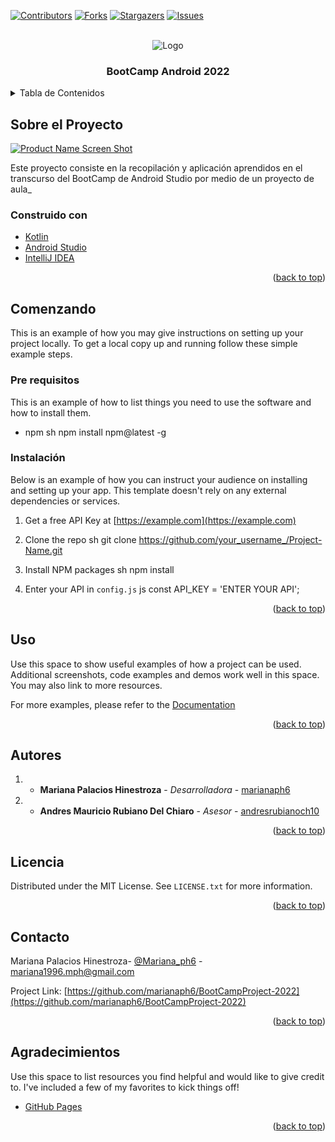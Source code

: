 [![Contributors][contributors-shield]][contributors-url]
[![Forks][forks-shield]][forks-url]
[![Stargazers][stars-shield]][stars-url]
[![Issues][issues-shield]][issues-url]
<!--[![MIT License][license-shield]][license-url]-->

<!-- LOGO PROYECTO -->
<br />
<div align="center">
  <a >
    <img src="https://user-images.githubusercontent.com/82735874/165844303-16bebac9-981b-4a8c-835d-b221bf65dc3d.png" alt="Logo" >
  </a>

<h3 align="center">BootCamp Android 2022</h3>


</div>



<!-- TABLA DE CONTENIDOS -->
<details>
  <summary>Tabla de Contenidos</summary>
  <ol>
    <li><a href="#about-the-project">Sobre el proyecto</a></li>
    <li>
      <a href="#getting-started">Comenzando</a>
      <ul>
        <li><a href="#prerequisites">Pre requisitos</a></li>
        <li><a href="#installation">Instalación</a></li>
      </ul>
    </li>
    <li><a href="#usage">Uso</a></li>
    <li><a href="#contributing">Autores</a></li>
    <li><a href="#license">Licencia</a></li>
    <li><a href="#contact">Contacto</a></li>
    <li><a href="#acknowledgments">Agradecimientos</a></li>
  </ol>
</details>



<!-- ABOUT THE PROJECT -->
## Sobre el Proyecto

[![Product Name Screen Shot][product-screenshot]](https://example.com)

Este proyecto consiste en la recopilación y aplicación aprendidos en el transcurso del BootCamp de Android Studio por medio de un proyecto de aula_

<!-- Here's why:
* Your time should be focused on creating something amazing. A project that solves a problem and helps others
* You shouldn't be doing the same tasks over and over like creating a README from scratch
* You should implement DRY principles to the rest of your life :smile:

Of course, no one template will serve all projects since your needs may be different. So I'll be adding more in the near future. You may also suggest changes by forking this repo and creating a pull request or opening an issue. Thanks to all the people have contributed to expanding this template!

Use the `BLANK_README.md` to get started.

<p align="right">(<a href="#top">back to top</a>)</p>
--->

### Construido con

<!--This section should list any major frameworks/libraries used to bootstrap your project. Leave any add-ons/plugins for the acknowledgements section. Here are a few examples.
-->
* [Kotlin](https://kotlinlang.org/)
* [Android Studio](https://developer.android.com/)
* [IntelliJ IDEA](https://www.jetbrains.com/es-es/idea/)

<p align="right">(<a href="#top">back to top</a>)</p>

<!-- COMENZANDO-->
## Comenzando

This is an example of how you may give instructions on setting up your project locally.
To get a local copy up and running follow these simple example steps.

### Pre requisitos

This is an example of how to list things you need to use the software and how to install them.
* npm
  sh
  npm install npm@latest -g


### Instalación

Below is an example of how you can instruct your audience on installing and setting up your app. This template doesn't rely on any external dependencies or services.

1. Get a free API Key at [https://example.com](https://example.com)
2. Clone the repo
   sh
   git clone https://github.com/your_username_/Project-Name.git

3. Install NPM packages
   sh
   npm install

4. Enter your API in `config.js`
   js
   const API_KEY = 'ENTER YOUR API';


<p align="right">(<a href="#top">back to top</a>)</p>



<!-- USAGE EXAMPLES -->
## Uso

Use this space to show useful examples of how a project can be used. Additional screenshots, code examples and demos work well in this space. You may also link to more resources.

For more examples, please refer to the [Documentation](https://example.com)

<p align="right">(<a href="#top">back to top</a>)</p>


<!-- CONTRIBUTING -->
## Autores


1. * **Mariana Palacios Hinestroza** - *Desarrolladora* - [marianaph6](https://github.com/marianaph6)
2. * **Andres Mauricio Rubiano Del Chiaro** - *Asesor* - [andresrubianoch10](https://github.com/andresrubianoch10)

<p align="right">(<a href="#top">back to top</a>)</p>



<!-- LICENSE -->
## Licencia

Distributed under the MIT License. See `LICENSE.txt` for more information.

<p align="right">(<a href="#top">back to top</a>)</p>



<!-- CONTACT -->
## Contacto

Mariana Palacios Hinestroza- [@Mariana_ph6](https://twitter.com/Mariana_ph6) - mariana1996.mph@gmail.com

Project Link: [https://github.com/marianaph6/BootCampProject-2022](https://github.com/marianaph6/BootCampProject-2022)

<p align="right">(<a href="#top">back to top</a>)</p>



<!-- ACKNOWLEDGMENTS -->
## Agradecimientos

Use this space to list resources you find helpful and would like to give credit to. I've included a few of my favorites to kick things off!

* [GitHub Pages](https://pages.github.com)

<p align="right">(<a href="#top">back to top</a>)</p>



<!-- MARKDOWN LINKS & IMAGES -->
<!-- https://www.markdownguide.org/basic-syntax/#reference-style-links -->
[contributors-shield]: https://img.shields.io/github/contributors/othneildrew/Best-README-Template.svg?style=for-the-badge
[contributors-url]: https://github.com/marianaph6/BootCampProject-2022/graphs/contributors
[forks-shield]: https://img.shields.io/github/forks/othneildrew/Best-README-Template.svg?style=for-the-badge
[forks-url]: https://github.com/marianaph6/BootCampProject-2022/network/members
[stars-shield]: https://img.shields.io/github/stars/othneildrew/Best-README-Template.svg?style=for-the-badge
[stars-url]: https://github.com/marianaph6/BootCampProject-2022/stargazers
[issues-shield]: https://img.shields.io/github/issues/othneildrew/Best-README-Template.svg?style=for-the-badge
[issues-url]: https://github.com/marianaph6/BootCampProject-2022/issues
[license-shield]: https://img.shields.io/github/license/othneildrew/Best-README-Template.svg?style=for-the-badge
[license-url]: https://github.com/othneildrew/Best-README-Template/blob/master/LICENSE.txt
[linkedin-shield]: https://img.shields.io/badge/-LinkedIn-black.svg?style=for-the-badge&logo=linkedin&colorB=555
[linkedin-url]: https://linkedin.com/in/othneildrew
[product-screenshot]: https://www.filepicker.io/api/file/P2Ts8rYiRC6v3kCs30zm